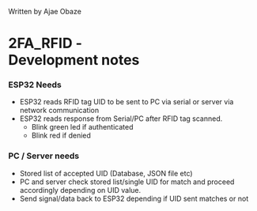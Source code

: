 Written by Ajae Obaze

# 2FA_RFID  -<br> Development notes

### ESP32 Needs
- ESP32 reads RFID tag UID to be sent to PC via serial or server via network communication
- ESP32 reads response from Serial/PC after RFID tag scanned.
    - Blink green led if authenticated
    - Blink red if denied

### PC / Server needs
- Stored list of accepted UID (Database, JSON file etc)
- PC and server check stored list/single UID for match and proceed accordingly depending on UID value.
- Send signal/data back to ESP32 depending if UID sent matches or not